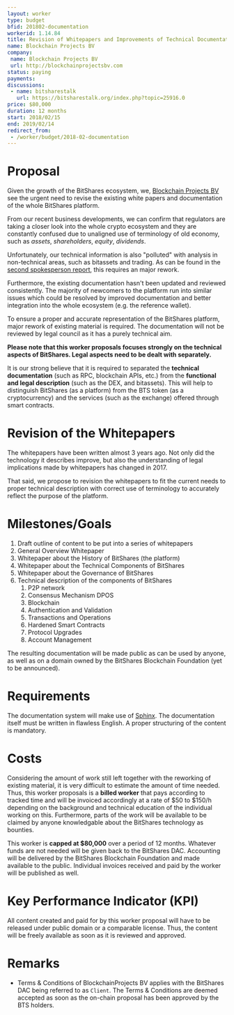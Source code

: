 ```yaml
---
layout: worker
type: budget
bfid: 201802-documentation
workerid: 1.14.84
title: Revision of Whitepapers and Improvements of Technical Documentation
name: Blockchain Projects BV
company:
 name: Blockchain Projects BV
 url: http://blockchainprojectsbv.com
status: paying
payments:
discussions:
 - name: bitsharestalk
   url: https://bitsharestalk.org/index.php?topic=25916.0
price: $80,000
duration: 12 months
start: 2018/02/15
end: 2019/02/14
redirect_from: 
 - /worker/budget/2018-02-documentation
---
```


# Proposal

Given the growth of the BitShares ecosystem, we, [Blockchain Projects
BV](http://blockchainprojectsbv.com) see the urgent need to revise the
existing white papers and documentation of the whole BitShares platform.

From our recent business developments, we can confirm that regulators
are taking a closer look into the whole crypto ecosystem and they are
constantly confused due to unaligned use of terminology of old
economy, such as *assets*, *shareholders*, *equity*, *dividends*.

Unfortunately, our technical information is also "polluted" with
analysis in non-technical areas, such as bitassets and trading. As can
be found in the [second spokesperson
report](https://steemit.com/bitshares/@bitshares.fdn/second-report-spokesperson-bitshares-blockchain-foundation-on-bittrex-inc-and-other-regulatory-issues),
this requires an major rework.

Furthermore, the existing documentation hasn't been updated and reviewed
consistently. The majority of newcomers to the platform run into similar
issues which could be resolved by improved documentation and better
integration into the whole ecosystem (e.g. the reference wallet).

To ensure a proper and accurate representation of the BitShares
platform, major rework of existing material is required. The
documentation will not be reviewed by legal council as it has a purely
technical aim.

**Please note that this worker proposals focuses strongly on the technical
aspects of BitShares. Legal aspects need to be dealt with separately.**

It is our strong believe that it is required to separated the
**technical documentation** (such as RPC, blockchain APIs, etc.) from
the **functional and legal description** (such as the DEX, and
bitassets). This will help to distinguish BitShares (as a platform) from
the BTS token (as a cryptocurrency) and the services (such as the
exchange) offered through smart contracts.

# Revision of the Whitepapers

The whitepapers have been written almost 3 years ago. Not only did the
technology it describes improve, but also the understanding of legal
implications made by whitepapers has changed in 2017.

That said, we propose to revision the whitepapers to fit the current
needs to proper technical description with correct use of terminology to
accurately reflect the purpose of the platform.

# Milestones/Goals

1. Draft outline of content to be put into a series of whitepapers
2. General Overview Whitepaper
3. Whitepaper about the History of BitShares (the platform)
4. Whitepaper about the Technical Components of BitShares
5. Whitepaper about the Governance of BitShares
8. Technical description of the components of BitShares
   1. P2P network
   2. Consensus Mechanism DPOS
   3. Blockchain
   4. Authentication and Validation
   5. Transactions and Operations
   6. Hardened Smart Contracts
   7. Protocol Upgrades
   8. Account Management

The resulting documentation will be made public as can be used by
anyone, as well as on a domain owned by the BitShares Blockchain
Foundation (yet to be announced).

# Requirements

The documentation system will make use of
[Sphinx](http://sphinx-doc.org). The documentation itself must be
written in flawless English. A proper structuring of the content is
mandatory.

# Costs

Considering the amount of work still left together with the reworking of
existing material, it is very difficult to estimate the amount of time
needed. Thus, this worker proposals is a **billed worker** that pays
according to tracked time and will be invoiced accordingly at a rate of
$50 to $150/h depending on the background and technical education of the
individual working on this. Furthermore, parts of the work will be
available to be claimed by anyone knowledgable about the BitShares
technology as bounties.

This worker is **capped at $80,000** over a period of 12 months.
Whatever funds are not needed will be given back to the BitShares DAC.
Accounting will be delivered by the BitShares Blockchain Foundation and
made available to the public. Individual invoices received and paid by
the worker will be published as well.

# Key Performance Indicator (KPI)

All content created and paid for by this worker proposal will have to be
released under public domain or a comparable license. Thus, the content
will be freely available as soon as it is reviewed and approved.

# Remarks

* Terms & Conditions of BlockchainProjects BV applies with the BitShares
  DAC being referred to as `Client`. The Terms & Conditions are deemed
  accepted as soon as the on-chain proposal has been approved by the BTS
  holders.
